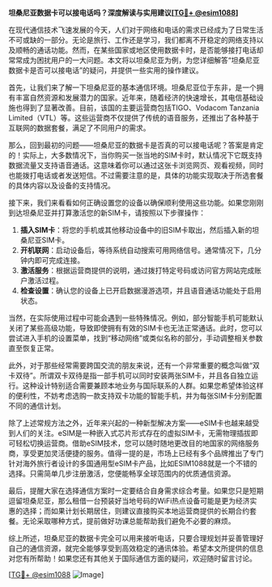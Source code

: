 **坦桑尼亚数据卡可以接电话吗？深度解读与实用建议[[TG💪+ @esim1088](https://t.me/s/esim1088)]**

在现代通信技术飞速发展的今天，人们对于网络和电话的需求已经成为了日常生活不可或缺的一部分。无论是旅行、工作还是学习，我们都离不开稳定的网络支持以及顺畅的通话功能。然而，在某些国家或地区使用数据卡时，是否能够接打电话却常常成为困扰用户的一大问题。本文将以坦桑尼亚为例，为您详细解答“坦桑尼亚数据卡是否可以接电话”的疑问，并提供一些实用的操作建议。

首先，让我们来了解一下坦桑尼亚的基本通信环境。坦桑尼亚位于东非，是一个拥有丰富自然资源和发展潜力的国家。近年来，随着经济的快速增长，其电信基础设施也得到了显著改善。目前，该国的主要运营商包括TIGO、Vodacom Tanzania Limited（VTL）等。这些运营商不仅提供了传统的语音服务，还推出了各种基于互联网的数据套餐，满足了不同用户的需求。

那么，回到最初的问题——坦桑尼亚的数据卡是否真的可以接电话呢？答案是肯定的！实际上，大多数情况下，当你购买一张当地的SIM卡时，默认情况下它既支持数据流量又支持语音通话。这意味着你可以通过这张卡浏览网页、观看视频，同时也能拨打电话或者发送短信。不过需要注意的是，具体的功能实现取决于所选套餐的具体内容以及设备的支持情况。

接下来，我们来看看如何正确设置您的设备以确保顺利使用这些功能。如果您刚刚到达坦桑尼亚并打算激活您的新SIM卡，请按照以下步骤操作：

1. **插入SIM卡**：将您的手机或其他移动设备中的旧SIM卡取出，然后插入新的坦桑尼亚SIM卡。
2. **开机联网**：启动设备后，等待系统自动搜索可用网络信号。通常情况下，几分钟内即可完成连接。
3. **激活服务**：根据运营商提供的说明，通过拨打特定号码或访问官方网站完成账户激活过程。
4. **检查设置**：确认您的设备上已开启数据漫游选项，并且语音通话功能处于启用状态。

当然，在实际使用过程中可能会遇到一些特殊情况。例如，部分智能手机可能默认关闭了某些高级功能，导致即使拥有有效的SIM卡也无法正常通话。此时，您可以尝试进入手机的设置菜单，找到“移动网络”或类似名称的部分，手动调整相关参数直至恢复正常。

此外，对于那些经常需要跨国交流的朋友来说，还有一个非常重要的概念叫做“双卡双待”。所谓双卡双待是指一部手机可以同时安装两张SIM卡，并且各自独立运行。这种设计特别适合需要兼顾本地业务与国际联系的人群。如果您希望体验这样的便利性，不妨考虑选购一款支持双卡功能的智能手机，并为每张SIM卡分别配置不同的通信计划。

除了上述常规方法之外，近年来兴起的一种新型解决方案——eSIM卡也越来越受到人们的关注。eSIM是一种嵌入式芯片形式存在的虚拟SIM卡，无需物理插拔即可轻松切换运营商。借助eSIM技术，您可以随时随地更改目的地国家的网络服务商，享受更加灵活便捷的服务。值得一提的是，市场上已经有多个品牌推出了专门针对海外旅行者设计的多国通用型eSIM卡产品，比如ESIM1088就是一个不错的选择。只需简单几步注册激活，您便能畅享全球范围内的优质通信资源。

最后，提醒大家在选择通信方案时一定要结合自身需求综合考量。如果您只是短期逗留坦桑尼亚，那么租借一台预装好当地号码的WiFi热点设备可能是更为经济实惠的选择；而如果计划长期居住，则建议直接购买本地运营商提供的长期合约套餐。无论采取哪种方式，提前做好功课总能帮助我们避免不必要的麻烦。

综上所述，坦桑尼亚的数据卡完全可以用来接听电话，只要合理规划并妥善管理好自己的通信资源，就完全能够享受到高效稳定的通讯体验。希望本文所提供的信息对您有所帮助！如果您还有其他关于国际通信方面的疑问，欢迎随时留言讨论。

[[TG💪+ @esim1088](https://t.me/s/esim1088) ![Image](https://i.postimg.cc/4NQfJmqS/Snipaste-2025-05-13-00-14-12.png)]